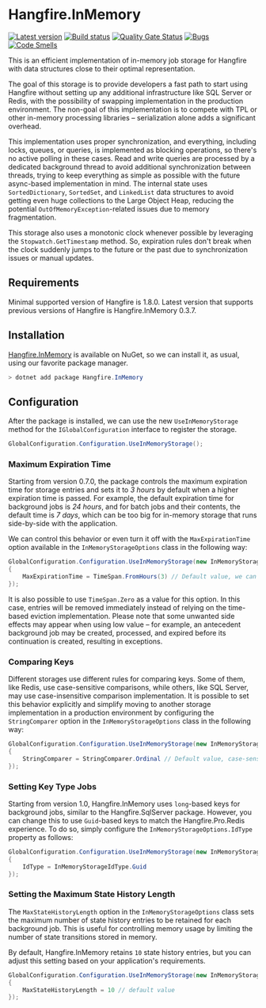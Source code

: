 # Hangfire.InMemory

[![Latest version](https://img.shields.io/nuget/v/Hangfire.InMemory.svg)](https://www.nuget.org/packages/Hangfire.InMemory/) [![Build status](https://ci.appveyor.com/api/projects/status/yq82w8ji419c61vy?svg=true)](https://ci.appveyor.com/project/HangfireIO/hangfire-inmemory) [![Quality Gate Status](https://sonarcloud.io/api/project_badges/measure?project=HangfireIO_Hangfire.InMemory&metric=alert_status)](https://sonarcloud.io/summary/new_code?id=HangfireIO_Hangfire.InMemory) [![Bugs](https://sonarcloud.io/api/project_badges/measure?project=HangfireIO_Hangfire.InMemory&metric=bugs)](https://sonarcloud.io/summary/new_code?id=HangfireIO_Hangfire.InMemory) [![Code Smells](https://sonarcloud.io/api/project_badges/measure?project=HangfireIO_Hangfire.InMemory&metric=code_smells)](https://sonarcloud.io/summary/new_code?id=HangfireIO_Hangfire.InMemory)

This is an efficient implementation of in-memory job storage for Hangfire with data structures close to their optimal representation.

The goal of this storage is to provide developers a fast path to start using Hangfire without setting up any additional infrastructure like SQL Server or Redis, with the possibility of swapping implementation in the production environment. The non-goal of this implementation is to compete with TPL or other in-memory processing libraries – serialization alone adds a significant overhead.

This implementation uses proper synchronization, and everything, including locks, queues, or queries, is implemented as blocking operations, so there's no active polling in these cases. Read and write queries are processed by a dedicated background thread to avoid additional synchronization between threads, trying to keep everything as simple as possible with the future async-based implementation in mind. The internal state uses `SortedDictionary`, `SortedSet`, and `LinkedList` data structures to avoid getting even huge collections to the Large Object Heap, reducing the potential `OutOfMemoryException`-related issues due to memory fragmentation.

This storage also uses a monotonic clock whenever possible by leveraging the `Stopwatch.GetTimestamp` method. So, expiration rules don't break when the clock suddenly jumps to the future or the past due to synchronization issues or manual updates.

## Requirements

Minimal supported version of Hangfire is 1.8.0. Latest version that supports previous versions of Hangfire is Hangfire.InMemory 0.3.7.

## Installation

[Hangfire.InMemory](https://www.nuget.org/packages/Hangfire.InMemory/) is available on NuGet, so we can install it, as usual, using our favorite package manager.

```powershell
> dotnet add package Hangfire.InMemory
```

## Configuration

After the package is installed, we can use the new `UseInMemoryStorage` method for the `IGlobalConfiguration` interface to register the storage.

```csharp
GlobalConfiguration.Configuration.UseInMemoryStorage();
```

### Maximum Expiration Time

Starting from version 0.7.0, the package controls the maximum expiration time for storage entries and sets it to *3 hours* by default when a higher expiration time is passed. For example, the default expiration time for background jobs is *24 hours*, and for batch jobs and their contents, the default time is *7 days*, which can be too big for in-memory storage that runs side-by-side with the application.

We can control this behavior or even turn it off with the `MaxExpirationTime` option available in the `InMemoryStorageOptions` class in the following way:

```csharp
GlobalConfiguration.Configuration.UseInMemoryStorage(new InMemoryStorageOptions
{
    MaxExpirationTime = TimeSpan.FromHours(3) // Default value, we can also set it to `null` to disable.
});
```

It is also possible to use `TimeSpan.Zero` as a value for this option. In this case, entries will be removed immediately instead of relying on the time-based eviction implementation. Please note that some unwanted side effects may appear when using low value – for example, an antecedent background job may be created, processed, and expired before its continuation is created, resulting in exceptions.

### Comparing Keys

Different storages use different rules for comparing keys. Some of them, like Redis, use case-sensitive comparisons, while others, like SQL Server, may use case-insensitive comparison implementation. It is possible to set this behavior explicitly and simplify moving to another storage implementation in a production environment by configuring the `StringComparer` option in the `InMemoryStorageOptions` class in the following way:

```csharp
GlobalConfiguration.Configuration.UseInMemoryStorage(new InMemoryStorageOptions
{
    StringComparer = StringComparer.Ordinal // Default value, case-sensitive.
});
```

### Setting Key Type Jobs

Starting from version 1.0, Hangfire.InMemory uses `long`-based keys for background jobs, similar to the Hangfire.SqlServer package. However, you can change this to use `Guid`-based keys to match the Hangfire.Pro.Redis experience. To do so, simply configure the `InMemoryStorageOptions.IdType` property as follows:

```csharp
GlobalConfiguration.Configuration.UseInMemoryStorage(new InMemoryStorageOptions
{
    IdType = InMemoryStorageIdType.Guid
});
```

### Setting the Maximum State History Length

The `MaxStateHistoryLength` option in the `InMemoryStorageOptions` class sets the maximum number of state history entries to be retained for each background job. This is useful for controlling memory usage by limiting the number of state transitions stored in memory. 

By default, Hangfire.InMemory retains `10` state history entries, but you can adjust this setting based on your application's requirements.

```csharp
GlobalConfiguration.Configuration.UseInMemoryStorage(new InMemoryStorageOptions
{
    MaxStateHistoryLength = 10 // default value
});
```